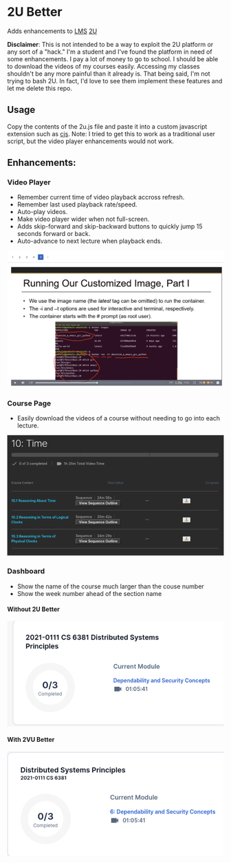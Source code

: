 # 2U Better

Adds enhancements to [LMS](https://en.wikipedia.org/wiki/Learning_management_system) [2U](https://2u.com/)

**Disclaimer**: This is not intended to be a way to exploit the 2U platform or any sort of a "hack." I'm a student and I've found the platform in need of some enhancements. I pay a lot of money to go to school. I should be able to download the videos of my courses easily. Accessing my classes shouldn't be any more painful than it already is. That being said, I'm not trying to bash 2U. In fact, I'd love to see them implement these features and let me delete this repo.

## Usage

Copy the contents of the 2u.js file and paste it into a custom javascript extension such as [cjs](https://chrome.google.com/webstore/detail/custom-javascript-for-web/poakhlngfciodnhlhhgnaaelnpjljija?hl=en). Note: I tried to get this to work as a traditional user script, but the video player enhancements would not work.

## Enhancements:

### Video Player

* Remember current time of video playback accross refresh.
* Remember last used playback rate/speed.
* Auto-play videos.
* Make video player wider when not full-screen.
* Adds skip-forward and skip-backward buttons to quickly jump 15 seconds forward or back.
* Auto-advance to next lecture when playback ends.

![2u-better.png](./2u-better.png)

### Course Page

* Easily download the videos of a course without needing to go into each lecture.

![2u-better-download.png](./2u-better-download.png)

### Dashboard

* Show the name of the course much larger than the couse number
* Show the week number ahead of the section name

#### Without 2U Better

![Hard to read version of 2U Dashboard](./2u-dashboard-before.png)

#### With 2VU Better

![Easy to read version of 2U Dashboard](./2u-dashboard-after.png)